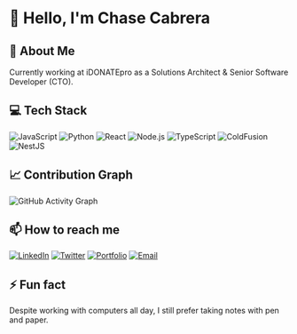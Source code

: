 # 👋 Hello, I'm Chase Cabrera

## 🚀 About Me
Currently working at iDONATEpro as a Solutions Architect & Senior Software Developer (CTO).

## 💻 Tech Stack
![JavaScript](https://img.shields.io/badge/-JavaScript-F7DF1E?style=flat-square&logo=javascript&logoColor=black)
![Python](https://img.shields.io/badge/-Python-3776AB?style=flat-square&logo=python&logoColor=white)
![React](https://img.shields.io/badge/-React-61DAFB?style=flat-square&logo=react&logoColor=black)
![Node.js](https://img.shields.io/badge/-Node.js-339933?style=flat-square&logo=node.js&logoColor=white)
![TypeScript](https://img.shields.io/badge/-TypeScript-3178C6?style=flat-square&logo=typescript&logoColor=white)
![ColdFusion](https://img.shields.io/badge/-ColdFusion-0066B3?style=flat-square&logo=adobe&logoColor=white)
![NestJS](https://img.shields.io/badge/-NestJS-E0234E?style=flat-square&logo=nestjs&logoColor=white)
<!-- Add more technologies you work with 


## 📊 GitHub Stats
![Your GitHub stats](https://github-readme-stats.vercel.app/api?username=chase-cabrera&show_icons=true&theme=radical)

## 🏆 GitHub Trophies
![Trophy](https://github-profile-trophy.vercel.app/?username=chase-cabrera&theme=onedark&column=7)-->

## 📈 Contribution Graph
![GitHub Activity Graph](https://activity-graph.herokuapp.com/graph?username=chase-cabrera&theme=github)

## 📫 How to reach me
[![LinkedIn](https://img.shields.io/badge/-LinkedIn-0077B5?style=flat-square&logo=linkedin&logoColor=white)](https://linkedin.com/in/chasecabrera)
[![Twitter](https://img.shields.io/badge/-Twitter-1DA1F2?style=flat-square&logo=twitter&logoColor=white)](https://x.com/chaselcabrera)
[![Portfolio](https://img.shields.io/badge/-Portfolio-000000?style=flat-square&logo=react&logoColor=white)](https://chasecabrera.com)
[![Email](https://img.shields.io/badge/-Email-D14836?style=flat-square&logo=gmail&logoColor=white)](mailto:mel@chasecabrera.com)

## ⚡ Fun fact
Despite working with computers all day, I still prefer taking notes with pen and paper.
